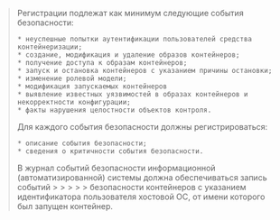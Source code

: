> Регистрации подлежат как минимум следующие события безопасности:
> 
>     * неуспешные попытки аутентификации пользователей средства контейнеризации;
>     * создание, модификация и удаление образов контейнеров;
>     * получение доступа к образам контейнеров;
>     * запуск и остановка контейнеров с указанием причины остановки;
>     * изменение ролевой модели;
>     * модификация запускаемых контейнеров
>     * выявление известных уязвимостей в образах контейнеров и некорректности конфигурации;
>     * факты нарушения целостности объектов контроля.
> 
> Для каждого события безопасности должны регистрироваться:
> 
>     * описание события безопасности;
>     * сведения о критичности события безопасности.
> 
> В журнал событий безопасности информационной (автоматизированной) системы должна обеспечиваться запись событий > > > > > безопасности контейнеров с указанием идентификатора пользователя хостовой ОС, от имени которого был запущен контейнер.